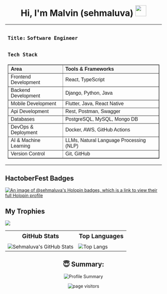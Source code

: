 <h1 align="center">Hi, I'm Malvin (sehmaluva) <img src="https://media.giphy.com/media/hvRJCLFzcasrR4ia7z/giphy.gif" width="35px"></h1>

<table border="0" width="100%" cellpadding="10" align="center">
  <tr>
    <td valign="top" width="50%" style="font-family: Arial, sans-serif; line-height: 1.6;">
      

### `Title:` `Software Engineer`
  
###  `Tech Stack`
<table border="1" cellpadding="8" cellspacing="0" style="border-collapse: collapse; font-family: Arial, sans-serif; width: 100%;">
  <thead style="background-color: #f9f9f9;">
    <tr>
      <th align="left">Area</th>
      <th align="left">Tools & Frameworks</th>
    </tr>
  </thead>
  <tbody>
    <tr>
      <td>Frontend Development</td>
      <td>React, TypeScript</td>
    </tr>
    <tr>
      <td>Backend Development</td>
      <td>Django, Python, Java</td>
    </tr>
    <tr>
      <td>Mobile Development</td>
      <td>Flutter, Java, React Native</td>
    </tr>
    <tr>
      <td>Api Development</td>
      <td>Rest, Postman, Swagger</td>
    </tr>
    <tr>
      <td>Databases</td>
      <td>PostgreSQL, MySQL, Mongo DB</td>
    </tr>
    <tr>
      <td>DevOps & Deployment</td>
      <td>Docker, AWS, GitHub Actions</td>
    </tr>
    <tr>
      <td>AI & Machine Learning</td>
      <td>LLMs, Natural Language Processing (NLP)</td>
    </tr>
    <tr>
      <td>Version Control</td>
      <td>Git, GitHub</td>
    </tr>
  </tbody>
</table>

</td>
  </tr>
</table>

## HactoberFest Badges

[![An image of @sehmaluva's Holopin badges, which is a link to view their full Holopin profile](https://holopin.me/sehmaluva)](https://holopin.io/@sehmaluva)
   
## My Trophies

   ![](https://github-profile-trophy.vercel.app/?username=sehmaluva&theme=dracula&no-frame=false&no-bg=true&margin-w=4)
   
  </p>
</div>
<div align="center">
  <table border="0">
    <tr>
      <th style="font-size: 1.2em; padding-bottom: 10px;">GitHub Stats </th>
      <th style="font-size: 1.2em; padding-bottom: 10px;">Top Languages </th>
    </tr>
    <tr>
      <!-- GitHub Stats -->
      <td>
        <img src="https://github-readme-stats.vercel.app/api?username=sehmaluva&show_icons=true&theme=algolia" alt="Sehmaluva's GitHub Stats">
      </td>
      <!-- Top Languages -->
      <td>
        <img src="https://github-readme-stats.vercel.app/api/top-langs/?username=sehmaluva&layout=compact&theme=algolia" alt="Top Langs">
      </td>
    </tr>
  </table>
  
  ## 😇 Summary:
  
  ![Profile Summary](https://github-profile-summary-cards.vercel.app/api/cards/profile-details?username=sehmaluva&theme=algolia)

  <p align="center">
    <img src="https://komarev.com/ghpvc/?username=sehmaluva&label=Vashanyi&color=000080" alt="page visitors" />



<!---
sehmaluva/sehmaluva is a ✨ special ✨ repository because its `README.md` (this file) appears on your GitHub profile.
You can click the Preview link to take a look at your changes.
--->

